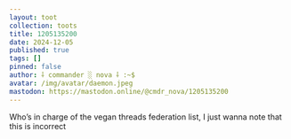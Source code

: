 ```yaml
---
layout: toot
collection: toots
title: 1205135200
date: 2024-12-05
published: true
tags: []
pinned: false
author: ⸸ commander ░ nova ⸸ :~$
avatar: /img/avatar/daemon.jpeg
mastodon: https://mastodon.online/@cmdr_nova/1205135200
---
```


Who’s in charge of the vegan threads federation list, I just wanna note that this is incorrect
